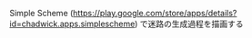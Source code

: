 Simple Scheme (https://play.google.com/store/apps/details?id=chadwick.apps.simplescheme) で迷路の生成過程を描画する
